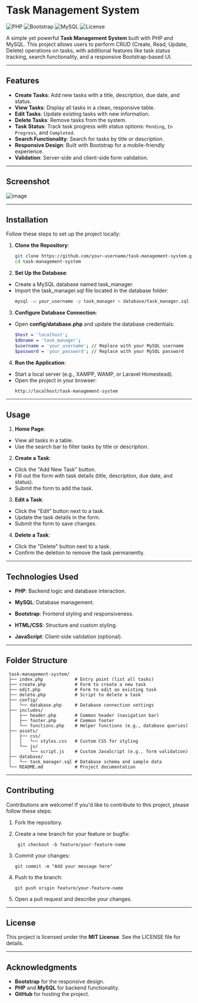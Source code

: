 # Task Management System

![PHP](https://img.shields.io/badge/PHP-8.0%2B-blue)
![Bootstrap](https://img.shields.io/badge/Bootstrap-5.3-purple)
![MySQL](https://img.shields.io/badge/MySQL-8.0-orange)
![License](https://img.shields.io/badge/License-MIT-green)

A simple yet powerful **Task Management System** built with PHP and MySQL. This project allows users to perform CRUD (Create, Read, Update, Delete) operations on tasks, with additional features like task status tracking, search functionality, and a responsive Bootstrap-based UI.

---

## Features

- **Create Tasks**: Add new tasks with a title, description, due date, and status.
- **View Tasks**: Display all tasks in a clean, responsive table.
- **Edit Tasks**: Update existing tasks with new information.
- **Delete Tasks**: Remove tasks from the system.
- **Task Status**: Track task progress with status options: `Pending`, `In Progress`, and `Completed`.
- **Search Functionality**: Search for tasks by title or description.
- **Responsive Design**: Built with Bootstrap for a mobile-friendly experience.
- **Validation**: Server-side and client-side form validation.

---

## Screenshot

![image](https://github.com/user-attachments/assets/f1faa5d3-9e1a-4d59-aa9c-af46c12190c4)


---

## Installation

Follow these steps to set up the project locally:

1. **Clone the Repository**:
   ```bash
   git clone https://github.com/your-username/task-management-system.git
   cd task-management-system
2. **Set Up the Database**:
- Create a MySQL database named task_manager.
- Import the task_manager.sql file located in the database folder:
   ```bash
   mysql -u your_username -p task_manager < database/task_manager.sql
3. **Configure Database Connection**:
- Open **config/database.php** and update the database credentials:
   ```bash
   $host = 'localhost';
   $dbname = 'task_manager';
   $username = 'your_username'; // Replace with your MySQL username
   $password = 'your_password'; // Replace with your MySQL password
4. **Run the Application**:
- Start a local server (e.g., XAMPP, WAMP, or Laravel Homestead).
- Open the project in your browser:
   ```bash
   http://localhost/task-management-system

---

## Usage

1. **Home Page**:
- View all tasks in a table.
- Use the search bar to filter tasks by title or description.
2. **Create a Task**:
- Click the "Add New Task" button.
- Fill out the form with task details (title, description, due date, and status).
- Submit the form to add the task.
3. **Edit a Task**:
- Click the "Edit" button next to a task.
- Update the task details in the form.
- Submit the form to save changes.
4. **Delete a Task**:
- Click the "Delete" button next to a task.
- Confirm the deletion to remove the task permanently.

---

## Technologies Used

- **PHP**: Backend logic and database interaction.

- **MySQL**: Database management.

- **Bootstrap**: Frontend styling and responsiveness.

- **HTML/CSS**: Structure and custom styling.

- **JavaScript**: Client-side validation (optional).

---

## Folder Structure

     task-management-system/
     ├── index.php            # Entry point (list all tasks)
     ├── create.php           # Form to create a new task
     ├── edit.php             # Form to edit an existing task
     ├── delete.php           # Script to delete a task
     ├── config/
     │   └── database.php     # Database connection settings
     ├── includes/
     │   ├── header.php       # Common header (navigation bar)
     │   ├── footer.php       # Common footer
     │   └── functions.php    # Helper functions (e.g., database queries)
     ├── assets/
     │   ├── css/
     │   │   └── styles.css   # Custom CSS for styling
     │   └── js/
     │       └── script.js    # Custom JavaScript (e.g., form validation)
     ├── database/
     │   └── task_manager.sql # Database schema and sample data
     └── README.md            # Project documentation

---

## Contributing

Contributions are welcome! If you'd like to contribute to this project, please follow these steps:
1. Fork the repository.
2. Create a new branch for your feature or bugfix:

        git checkout -b feature/your-feature-name
3. Commit your changes:

       git commit -m "Add your message here"
4. Push to the branch:

       git push origin feature/your-feature-name
6. Open a pull request and describe your changes.

---

## License

This project is licensed under the **MIT License**. See the LICENSE file for details.

---

## Acknowledgments

- **Bootstrap** for the responsive design.
- **PHP** and **MySQL** for backend functionality.
- **GitHub** for hosting the project.


